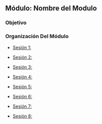 
## Módulo: Nombre del Modulo

### Objetivo



### Organización Del Módulo

 - [Sesión 1: ]()

 - [Sesión 2: ]()

 - [Sesión 3: ]()

 - [Sesión 4: ]()

 - [Sesión 5: ]()

 - [Sesión 6: ]()

 - [Sesión 7: ]()

 - [Sesión 8: ]()
